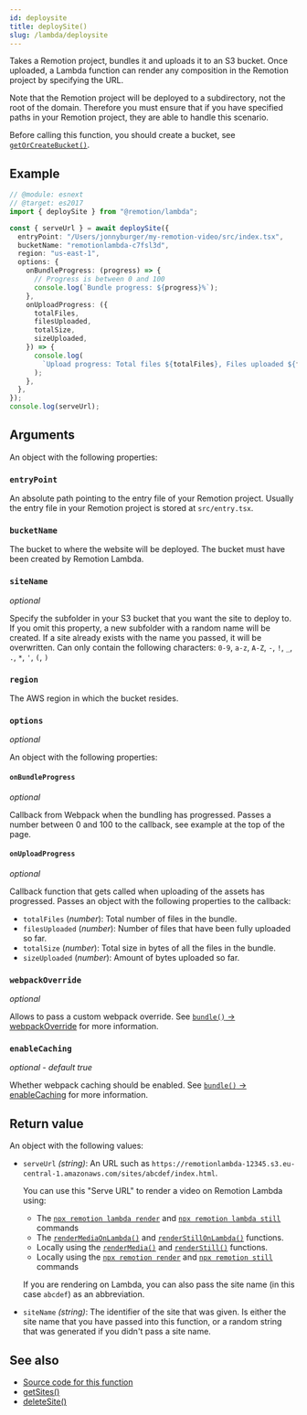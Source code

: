 ```yaml
---
id: deploysite
title: deploySite()
slug: /lambda/deploysite
---
```


Takes a Remotion project, bundles it and uploads it to an S3 bucket. Once uploaded, a Lambda function can render any composition in the Remotion project by specifying the URL.

Note that the Remotion project will be deployed to a subdirectory, not the root of the domain. Therefore you must ensure that if you have specified paths in your Remotion project, they are able to handle this scenario.

Before calling this function, you should create a bucket, see [`getOrCreateBucket()`](/docs/lambda/getorcreatebucket).

## Example

```ts twoslash
// @module: esnext
// @target: es2017
import { deploySite } from "@remotion/lambda";

const { serveUrl } = await deploySite({
  entryPoint: "/Users/jonnyburger/my-remotion-video/src/index.tsx",
  bucketName: "remotionlambda-c7fsl3d",
  region: "us-east-1",
  options: {
    onBundleProgress: (progress) => {
      // Progress is between 0 and 100
      console.log(`Bundle progress: ${progress}%`);
    },
    onUploadProgress: ({
      totalFiles,
      filesUploaded,
      totalSize,
      sizeUploaded,
    }) => {
      console.log(
        `Upload progress: Total files ${totalFiles}, Files uploaded ${filesUploaded}, Total size ${totalSize}, Size uploaded ${sizeUploaded}`
      );
    },
  },
});
console.log(serveUrl);
```

## Arguments

An object with the following properties:

### `entryPoint`

An absolute path pointing to the entry file of your Remotion project. Usually the entry file in your Remotion project is stored at `src/entry.tsx`.

### `bucketName`

The bucket to where the website will be deployed. The bucket must have been created by Remotion Lambda.

### `siteName`

_optional_

Specify the subfolder in your S3 bucket that you want the site to deploy to. If you omit this property, a new subfolder with a random name will be created. If a site already exists with the name you passed, it will be overwritten. Can only contain the following characters: `0-9`, `a-z`, `A-Z`, `-`, `!`, `_`, `.`, `*`, `'`, `(`, `)`

### `region`

The AWS region in which the bucket resides.

### `options`

_optional_

An object with the following properties:

#### `onBundleProgress`

_optional_

Callback from Webpack when the bundling has progressed. Passes a number between 0 and 100 to the callback, see example at the top of the page.

#### `onUploadProgress`

_optional_

Callback function that gets called when uploading of the assets has progressed. Passes an object with the following properties to the callback:

- `totalFiles` (_number_): Total number of files in the bundle.
- `filesUploaded` (_number_): Number of files that have been fully uploaded so far.
- `totalSize` (_number_): Total size in bytes of all the files in the bundle.
- `sizeUploaded` (_number_): Amount of bytes uploaded so far.

### `webpackOverride`

_optional_

Allows to pass a custom webpack override. See [`bundle()` -> webpackOverride](/docs/bundle#webpackoverride) for more information.

### `enableCaching`

_optional - default true_

Whether webpack caching should be enabled. See [`bundle()` -> enableCaching](/docs/bundle#enablecaching) for more information.

## Return value

An object with the following values:

- `serveUrl` _(string)_: An URL such as `https://remotionlambda-12345.s3.eu-central-1.amazonaws.com/sites/abcdef/index.html`.

  You can use this "Serve URL" to render a video on Remotion Lambda using:

  - The [`npx remotion lambda render`](/docs/lambda/cli/render) and [`npx remotion lambda still`](/docs/lambda/cli/still) commands
  - The [`renderMediaOnLambda()`](/docs/lambda/rendermediaonlambda) and [`renderStillOnLambda()`](/docs/lambda/renderstillonlambda) functions.
  - Locally using the [`renderMedia()`](/docs/renderer/render-media) and [`renderStill()`](/docs/renderer/render-still) functions.
  - Locally using the [`npx remotion render`](/docs/cli) and [`npx remotion still`](/docs/cli) commands

  If you are rendering on Lambda, you can also pass the site name (in this case `abcdef`) as an abbreviation.

- `siteName` _(string)_: The identifier of the site that was given. Is either the site name that you have passed into this function, or a random string that was generated if you didn't pass a site name.

## See also

- [Source code for this function](https://github.com/remotion-dev/remotion/blob/main/packages/lambda/src/api/deploy-site.ts)
- [getSites()](/docs/lambda/getsites)
- [deleteSite()](/docs/lambda/deletesite)
